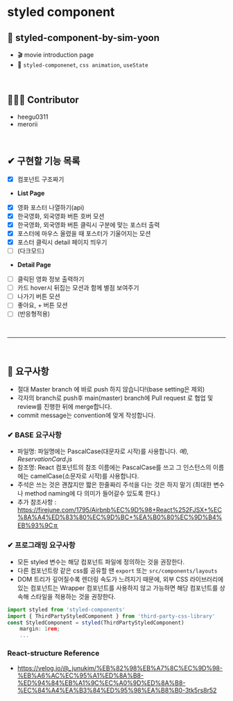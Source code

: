 # styled component
## 🎈 styled-component-by-sim-yoon
- 🎬 movie introduction page
- 📝 `styled-componenet`, `css animation`, `useState`

<br>

## 👩🏻‍💻 Contributor
- heegu0311
- merorii

<br>

## ✔ 구현할 기능 목록
- [x] 컴포넌트 구조짜기 
- **List Page**
- [x] 영화 포스터 나열하기(api)
- [x] 한국영화, 외국영화 버튼 호버 모션
- [x] 한국영화, 외국영화 버튼 클릭시 구분에 맞는 포스터 출력
- [x] 포스터에 마우스 올렸을 때 포스터가 기울어지는 모션
- [x] 포스터 클릭시 detail 페이지 띄우기
- [ ] (다크모드)
- **Detail Page**
- [ ] 클릭된 영화 정보 출력하기
- [ ] 카드 hover시 뒤집는 모션과 함께 별점 보여주기
- [ ] 나가기 버튼 모션
- [ ] 좋아요, + 버튼 모션
- [ ] (반응형적용)

<br>
<hr>
<br>

## 📃 요구사항
- 절대 Master branch 에 바로 push 하지 않습니다!(base setting은 제외)
- 각자의 branch로 push후 main(master) branch에 Pull request 로 협업 및 review를 진행한 뒤에 merge합니다.
- commit message는 convention에 맞게 작성합니다.

### ✔ BASE 요구사항
- 파일명: 파일명에는 PascalCase(대문자로 시작)를 사용합니다. *예), ReservationCard.js*
- 참조명: React 컴포넌트의 참조 이름에는 PascalCase를 쓰고 그 인스턴스의 이름에는 camelCase(소문자로 시작)를 사용합니다.
- 주석은 쓰는 것은 괜찮지만 짧은 한줄짜리 주석을 다는 것은 하지 말기 (최대한 변수나 method naming에 다 의미가 들어갈수 있도록 한다.)
- 추가 참조사항 : https://firejune.com/1795/Airbnb%EC%9D%98+React%252FJSX+%EC%8A%A4%ED%83%80%EC%9D%BC+%EA%B0%80%EC%9D%B4%EB%93%9Cㅍ

### ✔ 프로그래밍 요구사항
- 모든 styled 변수는 해당 컴포넌트 파일에 정의하는 것을 권장한다.
- 다른 컴포넌트랑 같은 css를 공유할 땐 `export` 또는 `src/components/layouts`
- DOM 트리가 깊어질수록 렌더링 속도가 느려지기 때문에, 외부 CSS 라이브러리에 있는 컴포넌트는 Wrapper 컴포넌트를 사용하지 않고 가능하면 해당 컴포넌트를 상속해 스타일을 적용하는 것을 권장한다.
```javascript
import styled from 'styled-components'
import { ThirdPartyStyledComponent } from 'third-party-css-library'
const StyledComponent = styled(ThirdPartyStyledComponent)
    margin: 1rem;
    ...
```

### React-structure Reference
- https://velog.io/@_junukim/%EB%82%98%EB%A7%8C%EC%9D%98-%EB%A6%AC%EC%95%A1%ED%8A%B8-%ED%94%84%EB%A1%9C%EC%A0%9D%ED%8A%B8-%EC%84%A4%EA%B3%84%ED%95%98%EA%B8%B0-3tk5rs8r52